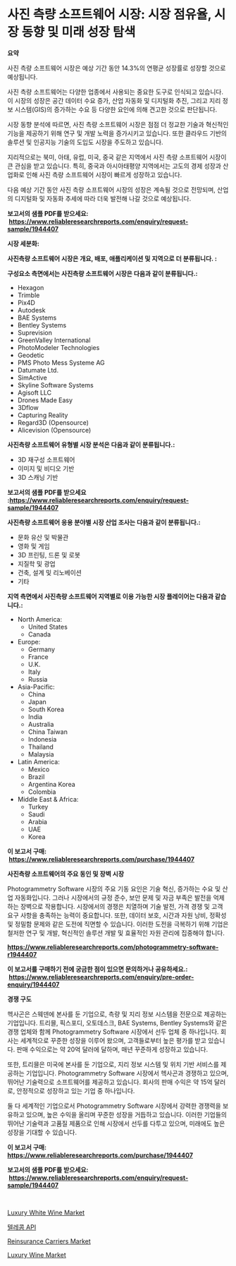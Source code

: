<p><h1>사진 측량 소프트웨어 시장: 시장 점유율, 시장 동향 및 미래 성장 탐색</h1></p><p><strong>요약</strong></p>
<p><p>사진 측량 소프트웨어 시장은 예상 기간 동안 14.3%의 연평균 성장률로 성장할 것으로 예상됩니다. </p><p>사진 측량 소프트웨어는 다양한 업종에서 사용되는 중요한 도구로 인식되고 있습니다. 이 시장의 성장은 공간 데이터 수요 증가, 산업 자동화 및 디지털화 추진, 그리고 지리 정보 시스템(GIS)의 증가하는 수요 등 다양한 요인에 의해 견고한 것으로 판단됩니다.</p><p>시장 동향 분석에 따르면, 사진 측량 소프트웨어 시장은 점점 더 정교한 기술과 혁신적인 기능을 제공하기 위해 연구 및 개발 노력을 증가시키고 있습니다. 또한 클라우드 기반의 솔루션 및 인공지능 기술의 도입도 시장을 주도하고 있습니다.</p><p>지리적으로는 북미, 아태, 유럽, 미국, 중국 같은 지역에서 사진 측량 소프트웨어 시장이 큰 관심을 받고 있습니다. 특히, 중국과 아시아태평양 지역에서는 고도의 경제 성장과 산업화로 인해 사진 측량 소프트웨어 시장이 빠르게 성장하고 있습니다.</p><p>다음 예상 기간 동안 사진 측량 소프트웨어 시장의 성장은 계속될 것으로 전망되며, 산업의 디지털화 및 자동화 추세에 따라 더욱 발전해 나갈 것으로 예상됩니다.</p></p>
<p><strong>보고서의 샘플 PDF를 받으세요: &nbsp;<a href="https://www.reliableresearchreports.com/enquiry/request-sample/1944407">https://www.reliableresearchreports.com/enquiry/request-sample/1944407</a></strong></p>
<p><strong>시장 세분화:</strong></p>
<p><strong> 사진측량 소프트웨어 시장은 개요, 배포, 애플리케이션 및 지역으로 더 분류됩니다. :</strong></p>
<p><strong>구성요소 측면에서는 사진측량 소프트웨어 시장은 다음과 같이 분류됩니다.:</strong></p>
<p><ul><li>Hexagon</li><li>Trimble</li><li>Pix4D</li><li>Autodesk</li><li>BAE Systems</li><li>Bentley Systems</li><li>Suprevision</li><li>GreenValley International</li><li>PhotoModeler Technologies</li><li>Geodetic</li><li>PMS Photo Mess Systeme AG</li><li>Datumate Ltd.</li><li>SimActive</li><li>Skyline Software Systems</li><li>Agisoft LLC</li><li>Drones Made Easy</li><li>3Dflow</li><li>Capturing Reality</li><li>Regard3D (Opensource)</li><li>Alicevision (Opensource)</li></ul></p>
<p><strong> 사진측량 소프트웨어 유형별 시장 분석은 다음과 같이 분류됩니다.:</strong></p>
<p><ul><li>3D 재구성 소프트웨어</li><li>이미지 및 비디오 기반</li><li>3D 스캐닝 기반</li></ul></p>
<p><strong>보고서의 샘플 PDF를 받으세요 :<a href="https://www.reliableresearchreports.com/enquiry/request-sample/1944407">https://www.reliableresearchreports.com/enquiry/request-sample/1944407</a></strong></p>
<p><strong> 사진측량 소프트웨어 응용 분야별 시장 산업 조사는 다음과 같이 분류됩니다.:</strong></p>
<p><ul><li>문화 유산 및 박물관</li><li>영화 및 게임</li><li>3D 프린팅, 드론 및 로봇</li><li>지질학 및 광업</li><li>건축, 설계 및 리노베이션</li><li>기타</li></ul></p>
<p><strong>지역 측면에서 사진측량 소프트웨어 지역별로 이용 가능한 시장 플레이어는 다음과 같습니다.:</strong></p>
<p><ul>
    <li>
        North America:
        <ul>
            <li>United States</li>
            <li>Canada</li>
        </ul>
    </li>
    <li>
        Europe:
        <ul>
            <li>Germany</li>
            <li>France</li>
            <li>U.K.</li>
            <li>Italy</li>
            <li>Russia</li>
        </ul>
    </li>
    <li>
        Asia-Pacific:
        <ul>
            <li>China</li>
            <li>Japan</li>
            <li>South Korea</li>
            <li>India</li>
            <li>Australia</li>
            <li>China Taiwan</li>
            <li>Indonesia</li>
            <li>Thailand</li>
            <li>Malaysia</li>
        </ul>
    </li>
    <li>
        Latin America:
        <ul>
            <li>Mexico</li>
            <li>Brazil</li>
            <li>Argentina Korea</li>
            <li>Colombia</li>
        </ul>
    </li>
    <li>
        Middle East & Africa:
        <ul>
            <li>Turkey</li>
            <li>Saudi</li>
            <li>Arabia</li>
            <li>UAE</li>
            <li>Korea</li>
        </ul>
    </li>
    </ul></p>
<p><strong>이 보고서 구매: &nbsp;<a href="https://www.reliableresearchreports.com/purchase/1944407">https://www.reliableresearchreports.com/purchase/1944407</a></strong></p>
<p><strong>사진측량 소프트웨어의 주요 동인 및 장벽 시장</strong></p>
<p><p>Photogrammetry Software 시장의 주요 기동 요인은 기술 혁신, 증가하는 수요 및 산업 자동화입니다. 그러나 시장에서의 규정 준수, 보안 문제 및 자금 부족은 발전을 억제하는 장벽으로 작용합니다. 시장에서의 경쟁은 치열하며 기술 발전, 가격 경쟁 및 고객 요구 사항을 충족하는 능력이 중요합니다. 또한, 데이터 보호, 시간과 자원 낭비, 정확성 및 정밀함 문제와 같은 도전에 직면할 수 있습니다. 이러한 도전을 극복하기 위해 기업은 철저한 연구 및 개발, 혁신적인 솔루션 개발 및 효율적인 자원 관리에 집중해야 합니다.</p></p>
<p><strong><a href="https://www.reliableresearchreports.com/photogrammetry-software-r1944407">https://www.reliableresearchreports.com/photogrammetry-software-r1944407</a></strong></p>
<p><strong>이 보고서를 구매하기 전에 궁금한 점이 있으면 문의하거나 공유하세요.: &nbsp;<a href="https://www.reliableresearchreports.com/enquiry/pre-order-enquiry/1944407">https://www.reliableresearchreports.com/enquiry/pre-order-enquiry/1944407</a></strong></p>
<p><strong>경쟁 구도</strong></p>
<p><p>헥사곤은 스웨덴에 본사를 둔 기업으로, 측량 및 지리 정보 시스템을 전문으로 제공하는 기업입니다. 트리믈, 픽스포디, 오토데스크, BAE Systems, Bentley Systems와 같은 경쟁 업체와 함께 Photogrammetry Software 시장에서 선두 업체 중 하나입니다. 회사는 세계적으로 꾸준한 성장을 이루어 왔으며, 고객들로부터 높은 평가를 받고 있습니다. 판매 수익으로는 약 20억 달러에 달하며, 매년 꾸준하게 성장하고 있습니다.</p><p>또한, 트리믈은 미국에 본사를 둔 기업으로, 지리 정보 시스템 및 위치 기반 서비스를 제공하는 기업입니다. Photogrammetry Software 시장에서 헥사곤과 경쟁하고 있으며, 뛰어난 기술력으로 소프트웨어를 제공하고 있습니다. 회사의 판매 수익은 약 15억 달러로, 안정적으로 성장하고 있는 기업 중 하나입니다.</p><p>둘 다 세계적인 기업으로서 Photogrammetry Software 시장에서 강력한 경쟁력을 보유하고 있으며, 높은 수익을 올리며 꾸준한 성장을 거듭하고 있습니다. 이러한 기업들의 뛰어난 기술력과 고품질 제품으로 인해 시장에서 선두를 다투고 있으며, 미래에도 높은 성장을 기대할 수 있습니다.</p></p>
<p><strong>이 보고서 구매: &nbsp; <a href="https://www.reliableresearchreports.com/purchase/1944407">https://www.reliableresearchreports.com/purchase/1944407</a></strong></p>
<p><strong>보고서의 샘플 PDF를 받으세요: &nbsp;<a href="https://www.reliableresearchreports.com/enquiry/request-sample/1944407">https://www.reliableresearchreports.com/enquiry/request-sample/1944407</a></strong><strong></strong></p>
<p>&nbsp;</p>
<p><p><a href="https://github.com/BryceTownsendr/Market-Research-Report-List-4/blob/main/luxury-white-wine-market.md">Luxury White Wine Market</a></p><p><a href="https://github.com/fernandotryO5lson96765/Market-Research-Report-List-1/blob/main/649535117422.md">텔레콤 API</a></p><p><a href="https://issuu.com/reportprime-2/docs/reinsurance-carriers-market-size-2030.pptx">Reinsurance Carriers Market</a></p><p><a href="https://github.com/Sarissaschmalingtr6fz2739/Market-Research-Report-List-2/blob/main/luxury-wine-market.md">Luxury Wine Market</a></p></p>